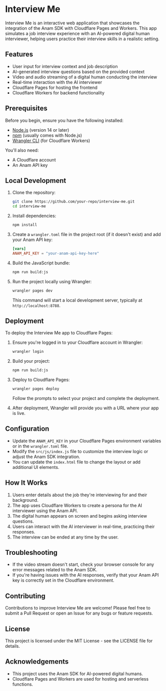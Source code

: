 # Interview Me

Interview Me is an interactive web application that showcases the integration of the Anam SDK with Cloudflare Pages and Workers. This app simulates a job interview experience with an AI-powered digital human interviewer, helping users practice their interview skills in a realistic setting.

## Features

- User input for interview context and job description
- AI-generated interview questions based on the provided context
- Video and audio streaming of a digital human conducting the interview
- Real-time interaction with the AI interviewer
- Cloudflare Pages for hosting the frontend
- Cloudflare Workers for backend functionality

## Prerequisites

Before you begin, ensure you have the following installed:
- [Node.js](https://nodejs.org/) (version 14 or later)
- [npm](https://www.npmjs.com/) (usually comes with Node.js)
- [Wrangler CLI](https://developers.cloudflare.com/workers/wrangler/install-and-update/) (for Cloudflare Workers)

You'll also need:
- A Cloudflare account
- An Anam API key

## Local Development

1. Clone the repository:
   ```bash
   git clone https://github.com/your-repo/interview-me.git
   cd interview-me
   ```

2. Install dependencies:
   ```bash
   npm install
   ```

3. Create a `wrangler.toml` file in the project root (if it doesn't exist) and add your Anam API key:
   ```toml
   [vars]
   ANAM_API_KEY = "your-anam-api-key-here"
   ```

4. Build the JavaScript bundle:
   ```bash
   npm run build:js
   ```

5. Run the project locally using Wrangler:
   ```bash
   wrangler pages dev
   ```

   This command will start a local development server, typically at `http://localhost:8788`.

## Deployment

To deploy the Interview Me app to Cloudflare Pages:

1. Ensure you're logged in to your Cloudflare account in Wrangler:
   ```bash
   wrangler login
   ```

2. Build your project:
   ```bash
   npm run build:js
   ```

3. Deploy to Cloudflare Pages:
   ```bash
   wrangler pages deploy
   ```

   Follow the prompts to select your project and complete the deployment.

4. After deployment, Wrangler will provide you with a URL where your app is live.

## Configuration

- Update the `ANAM_API_KEY` in your Cloudflare Pages environment variables or in the `wrangler.toml` file.
- Modify the `src/js/index.js` file to customize the interview logic or adjust the Anam SDK integration.
- You can update the `index.html` file to change the layout or add additional UI elements.

## How It Works

1. Users enter details about the job they're interviewing for and their background.
2. The app uses Cloudflare Workers to create a persona for the AI interviewer using the Anam API.
3. The digital human appears on screen and begins asking interview questions.
4. Users can interact with the AI interviewer in real-time, practicing their responses.
5. The interview can be ended at any time by the user.

## Troubleshooting

- If the video stream doesn't start, check your browser console for any error messages related to the Anam SDK.
- If you're having issues with the AI responses, verify that your Anam API key is correctly set in the Cloudflare environment.

## Contributing

Contributions to improve Interview Me are welcome! Please feel free to submit a Pull Request or open an Issue for any bugs or feature requests.

## License

This project is licensed under the MIT License - see the LICENSE file for details.

## Acknowledgements

- This project uses the Anam SDK for AI-powered digital humans.
- Cloudflare Pages and Workers are used for hosting and serverless functions.
